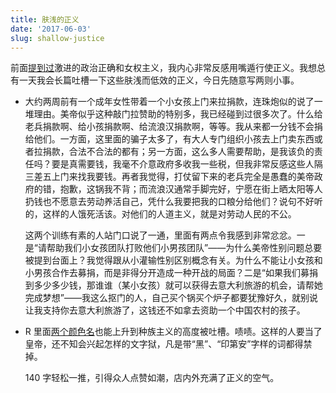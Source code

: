 ```yaml
---
title: 肤浅的正义
date: '2017-06-03'
slug: shallow-justice
---
```


前面[提到过](/cn/2016/12/r-activism/)激进的政治正确和女权主义，我内心非常反感用嘴遁行使正义。我想总有一天我会长篇吐槽一下这些肤浅而低效的正义，今日先随意写两则小事。

- 大约两周前有一个成年女性带着一个小女孩上门来拉捐款，连珠炮似的说了一堆理由。美帝似乎这种敲门拉赞助的特别多，我已经碰到过很多次了。什么给老兵捐款啊、给小孩捐款啊、给流浪汉捐款啊，等等。我从来都一分钱不会捐给他们。一方面，这里面的骗子太多了，有大人专门组织小孩去上门卖东西或者拉捐款，合法不合法的都有；另一方面，这么多人需要帮助，是我该负的责任吗？要是真需要钱，我毫不介意政府多收我一些税，但我非常反感这些人隔三差五上门来找我要钱。再者我觉得，打仗留下来的老兵完全是愚蠢的美帝政府的错，抱歉，这锅我不背；而流浪汉通常手脚完好，宁愿在街上晒太阳等人扔钱也不愿意去劳动养活自己，凭什么我要把我的口粮分给他们？说句不好听的，这样的人饿死活该。对他们的人道主义，就是对劳动人民的不公。

    这两个训练有素的人站门口说了一通，里面有两点令我感到非常忿忿。一是“请帮助我们小女孩团队打败他们小男孩团队”——为什么美帝性别问题总要被提到台面上？我觉得跟从小灌输性别区别概念有关。为什么不能让小女孩和小男孩合作去募捐，而是非得分开造成一种开战的局面？二是“如果我们募捐到多少多少钱，那谁谁（某小女孩）就可以获得去意大利旅游的机会，请帮她完成梦想”——我这么抠门的人，自己买个锅买个炉子都要犹豫好久，就别说让我支持你去意大利旅游了，这钱还不如拿去资助一个中国农村的孩子。

- R 里面[两个颜色名](https://tw.com/RhoBott/status/870757741505019904)也能上升到种族主义的高度被吐槽。啧啧。这样的人要当了皇帝，还不知会兴起怎样的文字狱，凡是带“黑”、“印第安”字样的词都得禁掉。

    140 字轻松一推，引得众人点赞如潮，店内外充满了正义的空气。
